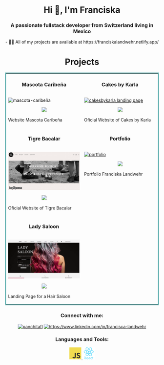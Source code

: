 <!-- ### Hi there 👋

<!--
**Panchita1989/Panchita1989** is a ✨ _special_ ✨ repository because its `README.md` (this file) appears on your GitHub profile.

Here are some ideas to get you started:

- 🔭 I’m currently working on ...
- 🌱 I’m currently learning ...
- 👯 I’m looking to collaborate on ...
- 🤔 I’m looking for help with ...
- 💬 Ask me about ...
- 📫 How to reach me: ...
- 😄 Pronouns: ...
- ⚡ Fun fact: ...
-->



<h1 align="center">Hi 👋, I'm Franciska</h1>
<h3 align="center">A passionate fullstack developer from Switzerland living in Mexico</h3>

<p align="center">- 👨‍💻 All of my projects are available at https://franciskalandwehr.netlify.app/</p>

<h1 align="center">Projects</h1>

<table bordercolor="#66b2b2" align="center" width="90%">

 <tr>
  <td  width="50%" valign="top">
   <h3 align="center">Mascota Caribeña</h3>
   <br />  
      <img src="" width="100%" alt="mascota-caribeña"/> 
   <br />
    <p align="center">
   <a href="https://github.com/Panchita1989/mascota-caribena" target="_blank">
    <img src="https://img.shields.io/static/v1?label=|&message=REPO&color=23555f&style=plastic&logo=github&logo-color=white"/>
  </a>
     </p>
   <p>Website Mascota Caribeña</p>
  </td>
  <td  width="50%" valign="top">
   <h3 align="center">Cakes by Karla</h3>
   <br />
   <a target="_blank" href="https://cakesbykarla.netlify.app/">
          <img src="cakesbykarla.gif" width="100%" alt="cakesbykarla landing page"/>
        </a>
   <br />
    <p align="center">
   <a href="https://github.com/Panchita1989/cakesbykarlanew" target="_blank">
    <img src="https://img.shields.io/static/v1?label=|&message=REPO&color=23555f&style=plastic&logo=github&logo-color=white"/>
  </a>
     </p>
   <p>Oficial Website of Cakes by Karla</p>
  </td>
  </tr>
  <tr>
   <td  width="50%" valign="top">
   <h3 align="center">Tigre Bacalar</h3>
   <br />
   <a target="_blank" href="https://tigrebacalar.com/">
          <img src="tigre.gif" width="100%" alt="tigre landing page"/>
        </a>
   <br />
    <p align="center">
   <a href="https://github.com/Panchita1989/websiteTigre" target="_blank">
    <img src="https://img.shields.io/static/v1?label=|&message=REPO&color=23555f&style=plastic&logo=github&logo-color=white"/>
  </a>
     </p>
   <p>Oficial Website of Tigre Bacalar</p>
  </td>
  <td  width="50%" valign="top">
   <h3 align="center">Portfolio</h3>
   <br />
   <a target="_blank" href="https://franciskalandwehr.netlify.app/">
          <img src="portfolio.gif" width="100%" alt="portfolio"/>
        </a>
   <br />
    <p align="center">
   <a href="https://github.com/Panchita1989/Portfolio" target="_blank">
    <img src="https://img.shields.io/static/v1?label=|&message=REPO&color=23555f&style=plastic&logo=github&logo-color=white"/>
  </a>
     </p>
   <p>Portfolio Franciska Landwehr</p>
  </td>
  </tr>
  <tr>  
   <td  width="50%" valign="top">
   <h3 align="center">Lady Saloon</h3>
   <br />
     <img src="ladysaloon.gif" width="100%" alt="lady saloon landing page"/>
   <br />
    <p align="center">
   <a href="https://github.com/Panchita1989/Hair-Salon" target="_blank">
    <img src="https://img.shields.io/static/v1?label=|&message=REPO&color=23555f&style=plastic&logo=github&logo-color=white"/>
  </a>
     </p>
   <p>Landing Page for a Hair Saloon</p>
  </td>
 </tr>
 </table>

<h3 align="center">Connect with me:</h3>
<p align="center">
<a href="https://twitter.com/panchitafl" target="blank"><img align="center" src="https://raw.githubusercontent.com/rahuldkjain/github-profile-readme-generator/master/src/images/icons/Social/twitter.svg" alt="panchitafl" height="30" width="40" /></a>
<a href="https://linkedin.com/in/https://www.linkedin.com/in/francisca-landwehr" target="blank"><img align="center" src="https://raw.githubusercontent.com/rahuldkjain/github-profile-readme-generator/master/src/images/icons/Social/linked-in-alt.svg" alt="https://www.linkedin.com/in/francisca-landwehr" height="30" width="40" /></a>
</p>

<h3 align="center">Languages and Tools:</h3>
<p align="center"> <a href="https://developer.mozilla.org/en-US/docs/Web/JavaScript" target="_blank" rel="noreferrer"> <img src="https://raw.githubusercontent.com/devicons/devicon/master/icons/javascript/javascript-original.svg" alt="javascript" width="40" height="40"/> </a> <a href="https://reactjs.org/" target="_blank" rel="noreferrer"> <img src="https://raw.githubusercontent.com/devicons/devicon/master/icons/react/react-original-wordmark.svg" alt="react" width="40" height="40"/> </a> </p>
